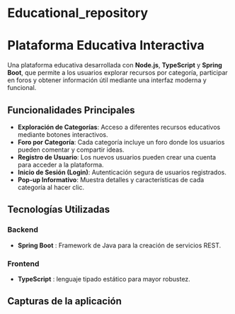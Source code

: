 # Educational_repository

# Plataforma Educativa Interactiva

Una plataforma educativa desarrollada con **Node.js**, **TypeScript** y **Spring Boot**, que permite a los usuarios explorar recursos por categoría, participar en foros y obtener información útil mediante una interfaz moderna y funcional.

## Funcionalidades Principales

- **Exploración de Categorías**: Acceso a diferentes recursos educativos mediante botones interactivos.
- **Foro por Categoría**: Cada categoría incluye un foro donde los usuarios pueden comentar y compartir ideas.
- **Registro de Usuario**: Los nuevos usuarios pueden crear una cuenta para acceder a la plataforma.
- **Inicio de Sesión (Login)**: Autenticación segura de usuarios registrados.
- **Pop-up Informativo**: Muestra detalles y características de cada categoría al hacer clic.

## Tecnologías Utilizadas

### Backend

- **Spring Boot** : Framework de Java para la creación de servicios REST.

### Frontend

- **TypeScript** :  lenguaje tipado estático para mayor robustez.

## Capturas de la aplicación




